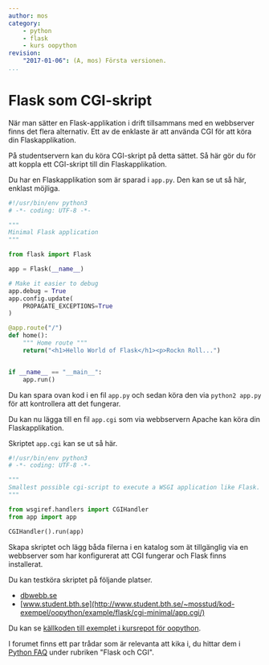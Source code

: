 ```yaml
---
author: mos
category:
    - python
    - flask
    - kurs oopython
revision:
    "2017-01-06": (A, mos) Första versionen.
...
```

Flask som CGI-skript
==================================

När man sätter en Flask-applikation i drift tillsammans med en webbserver finns det flera alternativ. Ett av de enklaste är att använda CGI för att köra din Flaskapplikation.

På studentservern kan du köra CGI-skript på detta sättet. Så här gör du för att koppla ett CGI-skript till din Flaskapplikation.

<!--more-->


Du har en Flaskapplikation som är sparad i `app.py`. Den kan se ut så här, enklast möjliga.

```python
#!/usr/bin/env python3
# -*- coding: UTF-8 -*-

"""
Minimal Flask application
"""

from flask import Flask

app = Flask(__name__)

# Make it easier to debug
app.debug = True
app.config.update(
    PROPAGATE_EXCEPTIONS=True
)

@app.route("/")
def home():
    """ Home route """
    return("<h1>Hello World of Flask</h1><p>Rockn Roll...")


if __name__ == "__main__":
    app.run()
```

Du kan spara ovan kod i en fil `app.py` och sedan köra den via `python2 app.py` för att kontrollera att det fungerar.

Du kan nu lägga till en fil `app.cgi` som via webbservern Apache kan köra din Flaskapplikation.

Skriptet `app.cgi` kan se ut så här.

```python
#!/usr/bin/env python3
# -*- coding: UTF-8 -*-

"""
Smallest possible cgi-script to execute a WSGI application like Flask.
"""

from wsgiref.handlers import CGIHandler
from app import app

CGIHandler().run(app)
```

Skapa skriptet och lägg båda filerna i en katalog som ät tillgänglig via en webbserver som har konfigurerat att CGI fungerar och Flask finns installerat.

Du kan testköra skriptet på följande platser.

* [dbwebb.se](repo/oopython/example/flask/cgi-minimal/app.cgi/)
* [www.student.bth.se](http://www.student.bth.se/~mosstud/kod-exempel/oopython/example/flask/cgi-minimal/app.cgi/)

Du kan se [källkoden till exemplet i kursrepot för oopython](https://github.com/dbwebb-se/oopython/tree/master/example/flask/cgi-minimal).

I forumet finns ett par trådar som är relevanta att kika i, du hittar dem i [Python FAQ](t/2880) under rubriken "Flask och CGI".
